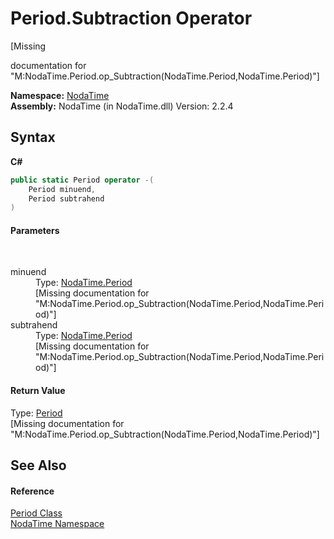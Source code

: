 # Period.Subtraction Operator 
 

\[Missing <summary> documentation for "M:NodaTime.Period.op_Subtraction(NodaTime.Period,NodaTime.Period)"\]

**Namespace:**&nbsp;<a href="N_NodaTime">NodaTime</a><br />**Assembly:**&nbsp;NodaTime (in NodaTime.dll) Version: 2.2.4

## Syntax

**C#**<br />
``` C#
public static Period operator -(
	Period minuend,
	Period subtrahend
)
```


#### Parameters
&nbsp;<dl><dt>minuend</dt><dd>Type: <a href="T_NodaTime_Period">NodaTime.Period</a><br />\[Missing <param name="minuend"/> documentation for "M:NodaTime.Period.op_Subtraction(NodaTime.Period,NodaTime.Period)"\]</dd><dt>subtrahend</dt><dd>Type: <a href="T_NodaTime_Period">NodaTime.Period</a><br />\[Missing <param name="subtrahend"/> documentation for "M:NodaTime.Period.op_Subtraction(NodaTime.Period,NodaTime.Period)"\]</dd></dl>

#### Return Value
Type: <a href="T_NodaTime_Period">Period</a><br />\[Missing <returns> documentation for "M:NodaTime.Period.op_Subtraction(NodaTime.Period,NodaTime.Period)"\]

## See Also


#### Reference
<a href="T_NodaTime_Period">Period Class</a><br /><a href="N_NodaTime">NodaTime Namespace</a><br />